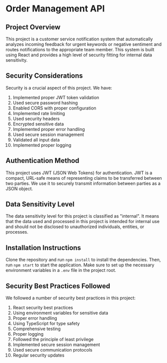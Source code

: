 # Order Management API

## Project Overview
This project is a customer service notification system that automatically analyzes incoming feedback for urgent keywords or negative sentiment and routes notifications to the appropriate team member. This system is built using React and provides a high level of security fitting for internal data sensitivity.

## Security Considerations
Security is a crucial aspect of this project. We have:
1. Implemented proper JWT token validation
2. Used secure password hashing
3. Enabled CORS with proper configuration
4. Implemented rate limiting
5. Used security headers
6. Encrypted sensitive data
7. Implemented proper error handling
8. Used secure session management
9. Validated all input data
10. Implemented proper logging

## Authentication Method
This project uses JWT (JSON Web Tokens) for authentication. JWT is a compact, URL-safe means of representing claims to be transferred between two parties. We use it to securely transmit information between parties as a JSON object.

## Data Sensitivity Level
The data sensitivity level for this project is classified as "internal". It means that the data used and processed in this project is intended for internal use and should not be disclosed to unauthorized individuals, entities, or processes.

## Installation Instructions
Clone the repository and run `npm install` to install the dependencies. Then, run `npm start` to start the application. Make sure to set up the necessary environment variables in a `.env` file in the project root.

## Security Best Practices Followed
We followed a number of security best practices in this project:
1. React security best practices
2. Using environment variables for sensitive data
3. Proper error handling
4. Using TypeScript for type safety
5. Comprehensive testing
6. Proper logging
7. Followed the principle of least privilege
8. Implemented secure session management
9. Used secure communication protocols
10. Regular security updates